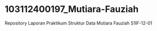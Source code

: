 # 103112400197_Mutiara-Fauziah
Repository Laporan Praktikum Struktur Data Mutiara Fauziah S1IF-12-01
